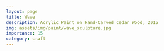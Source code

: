 ```yaml
---
layout: page
title: Wave
description: Acrylic Paint on Hand-Carved Cedar Wood, 2015
img: assets/img/paint/wave_sculpture.jpg
importance: 15
category: craft
---
```




